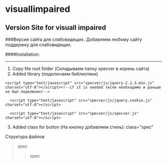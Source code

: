 # visuallimpaired
## Version Site for visuall impaired

###Версия сайта для слабовидящих. Добавляем любому сайту поддержку для слабовидящих.

####Installation:  
***
1. Copy file root folder (Складываем папку specver в корень сайта)
2. Added library (подключаем библиотеки)
```
<script type="text/javascript" src="specver/js/jquery-2.1.3.min.js"  charset="utf-8"></script><!--if it is needed (если необходимо и раньше не был подключен)--> 
```
```
  <script type="text/javascript" src="specver/js/jquery.cookie.js"  charset="utf-8"></script>
```
```
  <script type="text/javascript" src="specver/js/specver.js" charset="utf-8"></script>
```
3. Added class for button (На кнопку добавляем стиль): class="spec"

Структура файлов
>spec
>>spec
